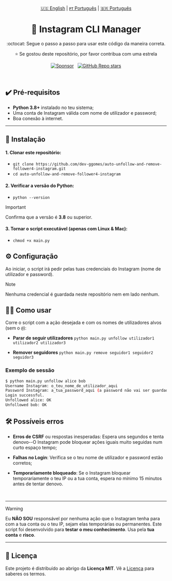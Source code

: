 <!-- |||||||||||||||||||| EN - PT |||||||||||||||||||| -->
<p align='center'>
  <a href="https://github.com/dev-ggomes/auto-unfollow-and-remove-follower4-instagram/blob/main/README.md">🇺🇸 English</a> | 
  <a href="https://github.com/dev-ggomes/auto-unfollow-and-remove-follower4-instagram/blob/main/README-pt-pt.md">ᴘᴛ Português</a> | 
  <a href="https://github.com/dev-ggomes/auto-unfollow-and-remove-follower4-instagram/blob/main/README-pt-br.md">🇧🇷 Português</a>
</p>

<h1 align="center">
  🚀 Instagram CLI Manager
</h1>

<p align='center'>
  :octocat: Segue o passo a passo para usar este código da maneira correta.
</p>

<p align="center">
  ⭐ Se gostou deste repositório, por favor contribua com uma estrela
</p>

<!-- |||||||||||||||||||| SPONSORS & STARS |||||||||||||||||||| -->
<p align='center'>
  <a href="https://github.com/sponsors/dev-ggomes"><img alt="Sponsor" src="https://img.shields.io/badge/sponsor-30363D?style=for-the-badge&logo=GitHub-Sponsors&logoColor=#white" /></a>
  &nbsp;
  <a href="#"><img alt="GitHub Repo stars" src="https://img.shields.io/github/stars/dev-ggomes/auto-unfollow-and-remove-follower4-instagram?style=for-the-badge" /></a>
</p>

<br>

## ✔️ Pré-requisitos

<p>
  
  - **Python 3.8+** instalado no teu sistema;
  - Uma conta de Instagram válida com nome de utilizador e password;
  - Boa conexão à internet.

</p>

---

## 🚀 Instalação

<p>

  #### 1. Clonar este repositório:

  - `git clone https://github.com/dev-ggomes/auto-unfollow-and-remove-follower4-instagram.git` <br>
  - `cd auto-unfollow-and-remove-follower4-instagram`

  #### 2. Verificar a versão do Python:

  - `python --version`

  >[!IMPORTANT]
  > Confirma que a versão é **3.8** ou superior.

  #### 3. Tornar o script executável (apenas com Linux & Mac):

  - `chmod +x main.py`
  
</p>

## ⚙️ Configuração

<p>
  Ao iniciar, o script irá pedir pelas tuas credenciais do Instagram (nome de utilizador e password).
</p>

>[!NOTE]
> Nenhuma credencial é guardada neste repositório nem em lado nenhum.

## 🏃‍♂️ Como usar

<p>
  
  Corre o script com a ação desejada e com os nomes de utilizadores alvos (sem o `@`):

  - **Parar de seguir utilizadores**
    `python main.py unfollow utilizador1 utilizador2 utilizador3`

  - **Remover seguidores**
    `python main.py remove seguidor1 seguidor2 seguidor3`

  ### Exemplo de sessão

  ```bash
  $ python main.py unfollow alice bob
  Username Instagram: o_teu_nome_de_utilizador_aqui
  Password Instagram: a_tua_password_aqui (a password não vai ser guardada em nenhum sítio)
  Login successful.
  Unfollowed alice: OK
  Unfollowed bob: OK
  ```
</p>

## 🛠 Possíveis erros

<p>

  - **Erros de CSRF** ou respostas inesperadas: Espera uns segundos e tenta denovo--O Instagram pode bloquear ações iguais muito seguidas num curto espaço tempo;
  - **Falhas no Login**: Verifica se o teu nome de utilizador e password estão corretos;
  - **Temporariamente bloqueado**: Se o Instagram bloquear temporariamente o teu IP ou a tua conta, espera no mínimo 15 minutos antes de tentar denovo.

    <br>

---

> [!WARNING]
> Eu **NÃO SOU** responsável por nenhuma ação que o Instagram tenha para com a tua conta ou o teu IP, sejam elas temporárias ou permanentes. Este script foi desenvolvido para **testar o meu conhecimento**. Usa pela **tua conta** e **risco**.

---
</p>

## 📄 Licença

<p>
  
  Este projeto é distribuído ao abrigo da **Licença MIT**. Vê a [Licença](https://github.com/dev-ggomes/auto-unfollow-and-remove-follower4-instagram?tab=MIT-1-ov-file) para saberes os termos.

</p>
